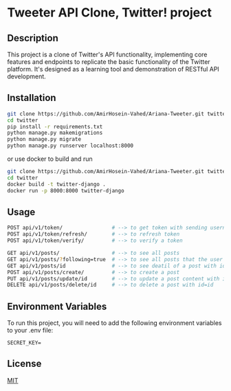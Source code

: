 # Tweeter API Clone, Twitter! project

## Description
This project is a clone of Twitter's API functionality, implementing core features and endpoints to replicate the basic functionality of the Twitter platform. It's designed as a learning tool and demonstration of RESTful API development.

## Installation
```bash
git clone https://github.com/AmirHosein-Vahed/Ariana-Tweeter.git twitter
cd twitter
pip install -r requirements.txt
python manage.py makemigrations
python manage.py migrate
python manage.py runserver localhost:8000
```
or use docker to build and run

```bash
git clone https://github.com/AmirHosein-Vahed/Ariana-Tweeter.git twitter
cd twitter
docker build -t twitter-django .
docker run -p 8000:8000 twitter-django
```

## Usage
```bash
POST api/v1/token/                # --> to get token with sending username and password
POST api/v1/token/refresh/        # --> to refresh token
POST api/v1/token/verify/         # --> to verify a token

GET api/v1/posts/                 # --> to see all posts
GET api/v1/posts/?following=true  # --> to see all posts that the user follow that posts' users
GET api/v1/posts/id               # --> to see deatil of a post with id=id
POST api/v1/posts/create/         # --> to create a post 
PUT api/v1/posts/update/id        # --> to update a post content with id=id
DELETE api/v1/posts/delete/id     # --> to delete a post with id=id
```


## Environment Variables
To run this project, you will need to add the following environment variables to your .env file:
```
SECRET_KEY=
```

## License
[MIT](https://choosealicense.com/licenses/mit/)
